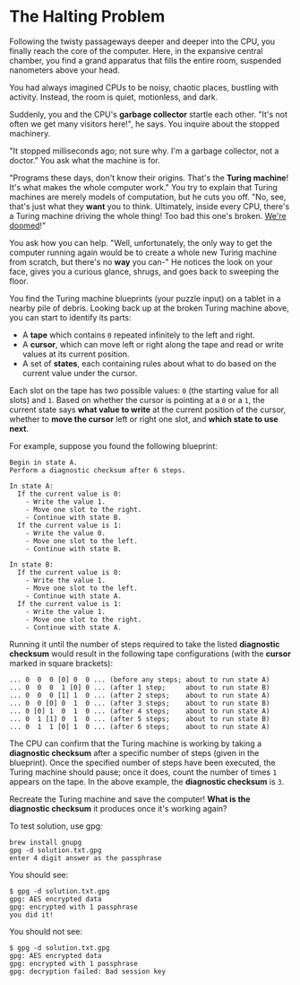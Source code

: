 # The Halting Problem

Following the twisty passageways deeper and deeper into the CPU, you finally reach the core of the computer. Here, in the expansive central chamber, you find a grand apparatus that fills the entire room, suspended nanometers above your head.

You had always imagined CPUs to be noisy, chaotic places, bustling with activity. Instead, the room is quiet, motionless, and dark.

Suddenly, you and the CPU's **garbage collector** startle each other. "It's not often we get many visitors here!", he says. You inquire about the stopped machinery.

"It stopped milliseconds ago; not sure why. I'm a garbage collector, not a doctor." You ask what the machine is for.

"Programs these days, don't know their origins. That's the **Turing machine**! It's what makes the whole computer work." You try to explain that Turing machines are merely models of computation, but he cuts you off. "No, see, that's just what they **want** you to think. Ultimately, inside every CPU, there's a Turing machine driving the whole thing! Too bad this one's broken. [We're doomed](https://www.youtube.com/watch?v=cTwZZz0HV8I)!"

You ask how you can help. "Well, unfortunately, the only way to get the computer running again would be to create a whole new Turing machine from scratch, but there's no **way** you can-" He notices the look on your face, gives you a curious glance, shrugs, and goes back to sweeping the floor.

You find the Turing machine blueprints (your puzzle input) on a tablet in a nearby pile of debris. Looking back up at the broken Turing machine above, you can start to identify its parts:

- A **tape** which contains `0` repeated infinitely to the left and right.
- A **cursor**, which can move left or right along the tape and read or write values at its current position.
- A set of **states**, each containing rules about what to do based on the current value under the cursor.

Each slot on the tape has two possible values: `0` (the starting value for all slots) and `1`. Based on whether the cursor is pointing at a `0` or a `1`, the current state says **what value to write** at the current position of the cursor, whether to **move the cursor** left or right one slot, and **which state to use next**.

For example, suppose you found the following blueprint:

```
Begin in state A.
Perform a diagnostic checksum after 6 steps.

In state A:
  If the current value is 0:
    - Write the value 1.
    - Move one slot to the right.
    - Continue with state B.
  If the current value is 1:
    - Write the value 0.
    - Move one slot to the left.
    - Continue with state B.

In state B:
  If the current value is 0:
    - Write the value 1.
    - Move one slot to the left.
    - Continue with state A.
  If the current value is 1:
    - Write the value 1.
    - Move one slot to the right.
    - Continue with state A.
```

Running it until the number of steps required to take the listed **diagnostic checksum** would result in the following tape configurations (with the **cursor** marked in square brackets):

```
... 0  0  0 [0] 0  0 ... (before any steps; about to run state A)
... 0  0  0  1 [0] 0 ... (after 1 step;     about to run state B)
... 0  0  0 [1] 1  0 ... (after 2 steps;    about to run state A)
... 0  0 [0] 0  1  0 ... (after 3 steps;    about to run state B)
... 0 [0] 1  0  1  0 ... (after 4 steps;    about to run state A)
... 0  1 [1] 0  1  0 ... (after 5 steps;    about to run state B)
... 0  1  1 [0] 1  0 ... (after 6 steps;    about to run state A)
```

The CPU can confirm that the Turing machine is working by taking a **diagnostic checksum** after a specific number of steps (given in the blueprint). Once the specified number of steps have been executed, the Turing machine should pause; once it does, count the number of times `1` appears on the tape. In the above example, the **diagnostic checksum** is `3`.

Recreate the Turing machine and save the computer! **What is the diagnostic checksum** it produces once it's working again?

To test solution, use gpg:
```
brew install gnupg
gpg -d solution.txt.gpg
enter 4 digit answer as the passphrase
```

You should see:
```
$ gpg -d solution.txt.gpg 
gpg: AES encrypted data
gpg: encrypted with 1 passphrase
you did it!
```

You should not see:
```
$ gpg -d solution.txt.gpg
gpg: AES encrypted data
gpg: encrypted with 1 passphrase
gpg: decryption failed: Bad session key
```
